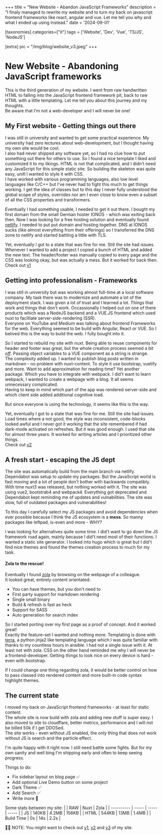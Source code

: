 +++
title = "New Website - Abandon JavaScript Frameworks"
description = "I finaly managed to rewrite my website and to turn my back on javascript frontend frameworks like react, angular and vue. Let me tell you why and what I ended up using instead."
date = '2024-09-01'

[taxonomies]
categories=["it"]
tags = ['Website', 'Dev', 'Vue', 'TS/JS', 'NodeJS']

[extra]
pic = "/img/blog/website_v3.jpeg"
+++
# New Website - Abandoning JavaScript frameworks

This is the third generation of my website. I went from raw handwritten HTML to falling into the JavaScript frontend framework pit, back to raw HTML with a little templating. Let me tell you about this journey and my thoughts.  
Be aware that I'm not a web-developer and I will never be one!

## My First website - Getting things out there
I was still in university and wanted to get some practical experience. My university had zero lectures about web-development, but I thought having my own site would be cool.  
I also had never shipped any software yet, so I had no clue how to put something out there for others to use. So I found a nice template I liked and customized it to my likings. HTML is not that complicated, and I didn't need any JavaScript for this simple static site. So building the skeleton was quite easy, unitl I wanted to style it with CSS.  
I have worked with various programming languages, also low level languages like C/C++ but I've never had to fight this much to get things working. I get the idea of classes but to this day I never fully understood the global scope of styles, overrides nor am I even close to know even a subset of all the CSS properties and transformers.  

Eventually I had something usable, I needed to get it out there. I bought my first domain from the small German hoster IONOS - which was exiting back then. Now I was looking for a free hosting solution and eventually found [netlify](https://www.netlify.com/). I needed to put put domain and hosting together. DNS at IONOS sucks (like almost everything from their offerings) so I transferred the DNS zone to netlify and started battling a little with TLS.

Yet, eventually I got to a state that was fine for me. Still the site had issues.  
Whenever I wanted to add a project I copied a bunch of HTML and added the new text. The header/footer was manually copied to every page and the CSS was looking okay, but was actually a mess. But it worked for back then.  
Check out [v1](https://homepage-v1.henrikgerdes.me)

## Getting into professionalism - Frameworks
I was still in university but was working almost full-time at a local software company. My task there was to modernize and automate a lot of the deployment stack. I was given a lot of trust and I learned a lot. Things that work and things that don't work. Occassionally I helped out on one of there products which was a NodeJS backend and a VUE.JS frontend which used nuxt to facilliate server-side-rendering (SSR).  
Everyone on YouTube and Medium was talking about frontend Frameworks for the web. Everything seemed to be build with Angular, React or VUE. So I belived this is the way to build the web. I fully bought into it.

So I started to rebuild my site with nuxt. Being able to reuse components for header and footer was great, but the whole creation process seemed a bit *off*. Passing object variables to a VUE component as a string is strange.  
The complexity added up. I wanted to publish blog posts written in markdown - no problem with nuxt-content. To style it use bootstrap, vuetify and more. Want to add approximation for reading time? Yet another package. Which you have to integrate with webpack. I did't want to learn webpack, I wanted to create a webpage with a blog. It all seems unnecessary complicated.  
Having to keep in mind which part of the app was rendered server-side and which client side added additional cognitive load.

But since everyone is using the technology, it seems like this is the way.

Yet, eventually I got to a state that was fine for me. Still the site had issues.  
Load times where a not good, the style was inconsistent, code-blocks looked awful and I never got it working that the site remembered if had dark-mode activated on refreshes. But it was good enough. I used that site for almost three years. It worked for writing articles and I prioritized other things.  
Check out [v2](https://homepage-v2.henrikgerdes.me)

## A fresh start - escaping the JS dept
The site was automatically build from the main branch via netlify. Dependabot was setup to update my packages. But the JavaScript world is fast moving and a lot of people don't bother with backwards compatibly. With time nuxt3 was released, but nothing worked with it. The site was using vue2, bootstrab4 and webpack4. Everything got deprecated and Dependabot kept reminding me of updates and vulnabilities. The site was slow, full of outdated packages and vulnerabilities!

To this day I carefully select my JS packages and avoid dependencies when ever possible because I think the JS ecosystem is a **mess**. So manny packages like leftpad, is-even and more - *WHY?*  

I was looking for alternatives quite some time. I did't want to go down the JS framework road again, mainly because I did't need most of their functions. I wanted a static site generator. I looked into hugo which is great but I did't find nice themes and found the themes creation process to much for my task.  

#### Zola to the rescue!
Eventually I found [zola](https://www.getzola.org/) by browsing on the webpage of a colleague.  
It looked great, entirely content orientated:

 * You can have themes, but you don't need to
 * First party support for markdown rendering
 * Single small binary
 * Build & refresh is fast as heck
 * Support for SASS
 * Auto generation for search index

So I started porting over my first page as a proof of concept. And it worked great!  
Exactly the feature-set I wanted and nothing more. Templating is done with [terra](https://keats.github.io/tera/), a python jinja2 like templating language which I was quite familiar with thanks to my countless hours in ansible. I had not a single issue with it. At least not with zola. CSS on the other hand reminded me why I will never be a frontend-developer. Getting things to look nice on every device is hard - even with bootstrap.

If I could change one thing regarding zola, it would be better control on how to pass classed into rendered content and more built-in code syntax highlight themes.

## The current state
I moved my back on JavaScript frontend frameworks - at least for static content.  
The whole site is now build with zola and adding new stuff is super easy. I also moved to site to cloudflare, better metrics, performance and I will not be billed 50k if I get DDOSed.  
The site works - even without JS enabled, the only thing that does not work without JS is search and the particle effect.

I'm quite happy with it right now. I still need battle some fights. But for my own sanity and well bing I'm shipping early and often to keep seeing progress.

Things to do:
 * Fix sidebar layout on blog page ✅
 * Add optional Live Demo button on some project
 * Dark Theme ✅
 * Add Search ✅
 * Write more 🔄️

Some stats between my site:
|            | RAW   | Nuxt  | Zola  |
| ---------- | ----- | ----- | ----- |
| JS         | 140KB | 4.2MB | 156KB |
| HTML       | 544KB | 13MB  | 1.4MB |
| Build Time | 0s    | 14s   | 2.2s  |

🧾📖 NOTE: You might want to check out [v1](https://homepage-v1.henrikgerdes.me), [v2](https://homepage-v2.henrikgerdes.me) and [v3](https://henrikgerdes.me) of my site.
